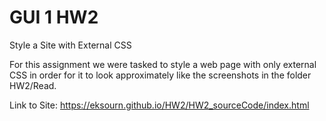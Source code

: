 # GUI 1 HW2
Style a Site with External CSS

For this assignment we were tasked to style a web page with only external CSS in order for it to look approximately like the screenshots in the folder HW2/Read.

Link to Site: https://eksourn.github.io/HW2/HW2_sourceCode/index.html
